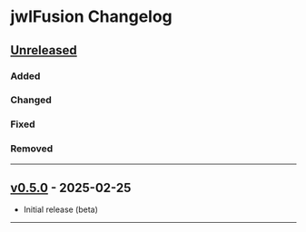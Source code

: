# jwlFusion Changelog

## [Unreleased]

### Added

### Changed

### Fixed

### Removed

____
## [v0.5.0] - 2025-02-25

- Initial release (beta)

____
[Unreleased]: https://github.com/erykjj/jwlfusion
[v0.5.0]:https://github.com/erykjj/jwlFusion/releases/tag/v0.5.0

